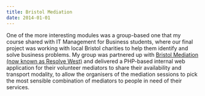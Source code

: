 ```yaml
---
title: Bristol Mediation
date: 2014-01-01
---
```


One of the more interesting modules was a group-based one that my course shared with IT Management for Business students, where our final project was working with local Bristol charities to help them identify and solve business problems. My group was partnered up with [Bristol Mediation (now known as Resolve West)](https://resolvewest.org/) and delivered a PHP-based internal web application for their volunteer mediators to share their availability and transport modality, to allow the organisers of the mediation sessions to pick the most sensible combination of mediators to people in need of their services.
